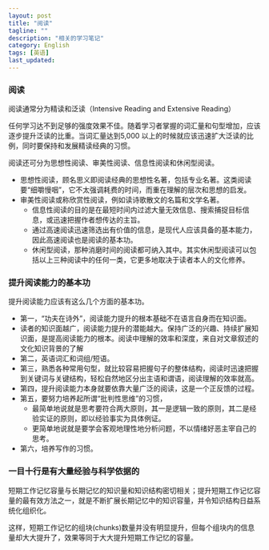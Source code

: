 ```yaml
---
layout: post
title: "阅读"
tagline: ""
description: "相关的学习笔记"
category: English
tags: [英语]
last_updated: 
---
```

### 阅读 ###
阅读通常分为精读和泛读（Intensive Reading and Extensive Reading）

任何学习达不到足够的强度效果不佳。随着学习者掌握的词汇量和句型增加，应该逐步提升泛读的比重。当词汇量达到5,000 以上的时候就应该迅速扩大泛读的比例，同时要保持和发展精读经典的习惯。

阅读还可分为思想性阅读、审美性阅读、信息性阅读和休闲型阅读。
   
- 思想性阅读，顾名思义即阅读经典的思想性名著，包括专业名著。这类阅读要“细嚼慢咽”，它不太强调耗费的时间，而重在理解的层次和思想的启发。
- 审美性阅读或称欣赏性阅读，例如读诗歌散文的名篇和文学名著。
   - 信息性阅读的目的是在最短时间内过滤大量无效信息、搜索捕捉目标信息，或迅速把握作者想传达的主旨。
   - 通过高速阅读迅速筛选出有价值的信息，是现代人应该具备的基本能力，因此高速阅读也是阅读的基本功。
   -  休闲型阅读，那种消磨时间的阅读都可纳入其中。其实休闲型阅读可以包括以上三种阅读中的任何一类，它更多地取决于读者本人的文化修养。
   
### 提升阅读能力的基本功 ###
提升阅读能力应该有这么几个方面的基本功。
  
  - 第一，“功夫在诗外”，阅读能力提升的根本基础不在语言自身而在知识面。
   - 读者的知识面越广，阅读能力提升的潜能越大。保持广泛的兴趣、持续扩展知识面，是提高阅读能力的根本。阅读中理解的效率和深度，来自对文章叙述的文化知识背景的了解
  - 第二，英语词汇和词组/短语。
  - 第三，熟悉各种常用句型，就比较容易把握句子的整体结构，阅读时迅速把握到关键词与关键结构，轻松自然地区分出主语和谓语，阅读理解的效率就高。
  - 第四，提升阅读能力本身就要依靠大量广泛的阅读，这是一个正反馈的过程。
  - 第五，要努力培养起所谓“批判性思维”的习惯，
    - 最简单地说就是思考要符合两大原则，其一是逻辑一致的原则，其二是经验实证的原则，即以经验事实为具体例证。
    - 更简单地说就是要学会客观地理性地分析问题，不以情绪好恶主宰自己的思考。
  - 第六，培养写作的习惯。

### 一目十行是有大量经验与科学依据的 ###
短期工作记忆容量与长期记忆的知识量和知识结构密切相关；提升短期工作记忆容量的最有效方法之一，就是不断扩展长期记忆中的知识容量，并令知识结构日益系统化组织化。

这样，短期工作记忆的组块(chunks)数量并没有明显提升，但每个组块内的信息量却大大提升了，效果等同于大大提升短期工作记忆的容量。



